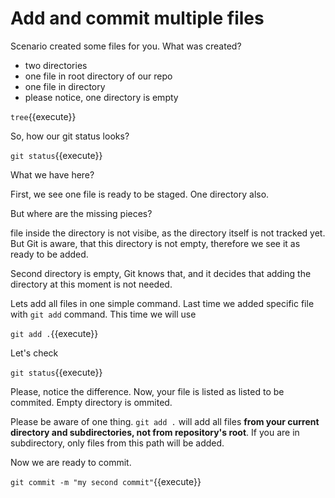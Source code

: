 # Add and commit multiple files

Scenario created some files for you. What was created?

* two directories
* one file in root directory of our repo
* one file in directory
* please notice, one directory is empty

`tree`{{execute}}

So, how our git status looks?

`git status`{{execute}}

What we have here?

First, we see one file is ready to be staged. One directory also.

But where are the missing pieces?

file inside the directory is not visibe, as the directory itself is not tracked yet.
But Git is aware, that this directory is not empty, therefore we see it as ready to be added.

Second directory is empty, Git knows that, and it decides that adding the directory
at this moment is not needed.

Lets add all files in one simple command. Last time we added specific file with `git add` command.
This time we will use

`git add .`{{execute}}

Let's check

`git status`{{execute}}

Please, notice the difference. Now, your file is listed as listed to be commited.
Empty directory is ommited.

Please be aware of one thing. `git add .` will add all files __from
your current directory and subdirectories, not from repository's root__.
If you are in subdirectory, only files from this path will be added.

Now we are ready to commit.

`git commit -m "my second commit"`{{execute}}
